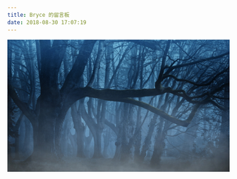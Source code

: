 ```yaml
---
title: Bryce 的留言板
date: 2018-08-30 17:07:19
---
```

<img src='/assets/background.jpg' alt='background' height=300px width='100%' />
<div id="vcomment" class="comment"></div>
<script src="//cdn.jsdelivr.net/npm/jquery@latest/dist/jquery.min.js"></script>
<script src="//cdn.jsdelivr.net/npm/leancloud-storage@latest/dist/av-min.js"></script>
<script src='//cdn.jsdelivr.net/npm/valine@latest/dist/Valine.min.js'></script>
<script>
   var notify = '<%= theme.valine.notify %>' == true ? true : false;
   var verify = '<%= theme.valine.verify %>' == true ? true : false;
   new Valine({
            av: AV,
            el: '#vcomment',
            notify: notify,
            verify: verify,
            app_id: "<%= theme.valine.appid %>",
            app_key: "<%= theme.valine.appkey %>",
            placeholder: "由于leancloud体验实例有每天 6 小时的强制休眠时间，所以大家的留言未必能及时知晓，望谅解。若事情紧急，还请邮件联系，谢谢",
            avatar: "<%= theme.valine.avatar %>",
            avatar_cdn: "<%= theme.valine.avatar_cdn %>",
            pageSize: <%= theme.valine.pageSize %>
    });
</script>